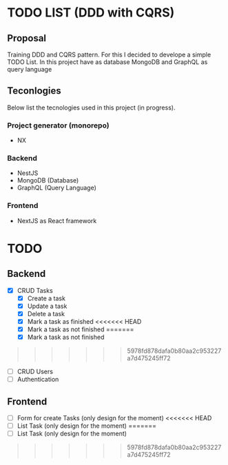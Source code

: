 # TODO LIST (DDD with CQRS)

## Proposal

Training DDD and CQRS pattern. For this I decided to develope a simple TODO List.
In this project have as database MongoDB and GraphQL as query language

## Teconlogies
Below list the tecnologies used in this project (in progress).

### Project generator (monorepo)
- NX

### Backend
- NestJS
- MongoDB (Database)
- GraphQL (Query Language)

### Frontend
- NextJS as React framework

# TODO
## Backend
- [x] CRUD Tasks
  - [x] Create a task
  - [x] Update a task
  - [x] Delete a task
  - [x] Mark a task as finished
<<<<<<< HEAD
  - [x] Mark a task as not finished
=======
  - [x] Mark a task as not finished 
>>>>>>> 5978fd878dafa0b80aa2c953227a7d475245ff72
- [ ] CRUD Users
- [ ] Authentication
## Frontend
- [ ] Form for create Tasks (only design for the moment)
<<<<<<< HEAD
- [ ] List Task (only design for the moment)
=======
- [ ] List Task (only design for the moment)
>>>>>>> 5978fd878dafa0b80aa2c953227a7d475245ff72
